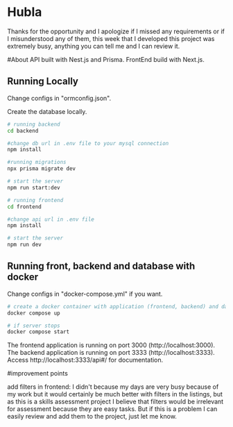 # Hubla
Thanks for the opportunity and I apologize if I missed any requirements or if I misunderstood any of them, this week that I developed this project was extremely busy, anything you can tell me and I can review it.

#About
API built with Nest.js and Prisma.
FrontEnd build with Next.js.

## Running Locally
Change configs in "ormconfig.json". 

Create the database locally.

```sh
# running backend
cd backend

#change db url in .env file to your mysql connection
npm install

#running migrations
npx prisma migrate dev

# start the server
npm run start:dev
```

```sh
# running frontend
cd frontend

#change api url in .env file
npm install

# start the server
npm run dev
```

## Running front, backend and database with docker
Change configs in "docker-compose.yml" if you want.

```sh
# create a docker container with application (frontend, backend) and database
docker compose up

# if server stops
docker compose start
```

The frontend application is running on port 3000 (http://localhost:3000).
The backend application is running on port 3333 (http://localhost:3333).
Access http://localhost:3333/api#/ for documentation.

#improvement points

add filters in frontend:
I didn't because my days are very busy because of my work but it would certainly be much better with filters in the listings, but as this is a skills assessment project I believe that filters would be irrelevant for assessment because they are easy tasks. But if this is a problem I can easily review and add them to the project, just let me know.
